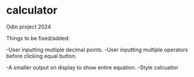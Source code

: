# calculator

Odin project 2024

Things to be fixed/added:

-User inputting mutliple decimal points.
-User inputting multiple operators before clicking equal button.

-A smaller output on display to show entire equation.
-Style calcualtor
